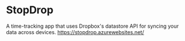 # StopDrop
A time-tracking app that uses Dropbox's datastore API for syncing your data across devices.
https://stopdrop.azurewebsites.net/

